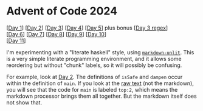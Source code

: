 # Advent of Code 2024

[[Day 1](src/day01.md)]
[[Day 2](src/day02.md)]
[[Day 3](src/day03.md)]
[[Day 4](src/day04.md)]
[[Day 5](src/day05.md)]
plus bonus [[Day 3 regex](src/day03-re.md)]
<br/>
[[Day 6](src/day06.md)]
[[Day 7](src/day07.md)]
[[Day 8](src/day08.md)]
[[Day 9](src/day09.md)]
[[Day 10](src/day10.md)]
<br/>
[[Day 11](src/day11.md)]

I'm experimenting with a "literate haskell" style, using
[`markdown-unlit`](https://github.com/sol/markdown-unlit).  This is a very
simple literate programming environment, and it allows some reordering but
without "chunk" labels, so it will possibly be confusing.

For example, look at [Day 2](src/day02.md). The definitions of `isSafe` and
`dampen` occur within the definition of `main`. If you look at the [raw
text](https://raw.githubusercontent.com/instinctive/edu-advent-2024/refs/heads/main/src/day02.md)
(not the markdown), you will see that the code for `main` is labeled `top:2`,
which means the markdown processor brings them all together. But the markdown
itself does not show that.
